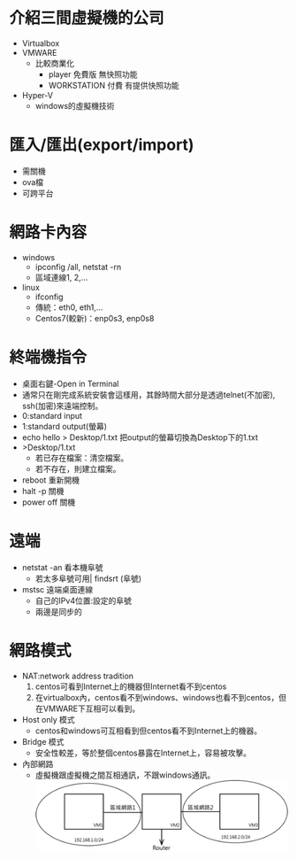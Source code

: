 # 介紹三間虛擬機的公司
* Virtualbox
* VMWARE
    * 比較商業化
        * player 免費版 無快照功能
        * WORKSTATION  付費 有提供快照功能
* Hyper-V
    * windows的虛擬機技術

# 匯入/匯出(export/import)
* 需關機
* ova檔
* 可跨平台

# 網路卡內容
* windows
   * ipconfig /all, netstat -rn 
   * 區域連線1, 2,...
* linux
   * ifconfig
   * 傳統：eth0, eth1,...
   * Centos7(較新)：enp0s3, enp0s8
   
# 終端機指令
* 桌面右鍵-Open in Terminal
* 通常只在剛完成系統安裝會這樣用，其餘時間大部分是透過telnet(不加密), ssh(加密)來遠端控制。
* 0:standard input
* 1:standard output(螢幕)
* echo hello > Desktop/1.txt 把output的螢幕切換為Desktop下的1.txt
* \>Desktop/1.txt 
   * 若已存在檔案：清空檔案。
   * 若不存在，則建立檔案。
* reboot 重新開機
* halt -p 關機
* power off 關機
   
# 遠端
* netstat -an 看本機阜號
   * 若太多阜號可用| findsrt (阜號)
* mstsc 遠端桌面連線
   * 自己的IPv4位置:設定的阜號
   * 兩邊是同步的

# 網路模式
* NAT:network address tradition
   1. centos可看到Internet上的機器但Internet看不到centos
   2. 在virtualbox內，centos看不到windows、windows也看不到centos，但在VMWARE下互相可以看到。
* Host only 模式
   * centos和windows可互相看到但centos看不到Internet上的機器。
* Bridge 模式
   * 安全性較差，等於整個centos暴露在Internet上，容易被攻擊。
* 內部網路
   * 虛擬機跟虛擬機之間互相通訊，不跟windows通訊。
   ![image](https://github.com/peter8995/Linux-Class/blob/108-2/media/%E5%85%A7%E9%83%A8%E7%B6%B2%E8%B7%AF.png)
